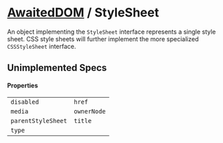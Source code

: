 # [AwaitedDOM](/docs/basic-interfaces/awaited-dom) <span>/</span> StyleSheet

<div class='overview'>An object implementing the <code>StyleSheet</code> interface represents a single style sheet. CSS style sheets will further implement the more specialized <code>CSSStyleSheet</code> interface.</div>

## Unimplemented Specs

#### Properties

|     |     |
| --- | --- |
| `disabled` | `href` |
| `media` | `ownerNode` |
| `parentStyleSheet` | `title` |
| `type` |  |
